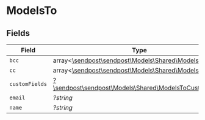 # ModelsTo


## Fields

| Field                                                                                                 | Type                                                                                                  | Required                                                                                              | Description                                                                                           |
| ----------------------------------------------------------------------------------------------------- | ----------------------------------------------------------------------------------------------------- | ----------------------------------------------------------------------------------------------------- | ----------------------------------------------------------------------------------------------------- |
| `bcc`                                                                                                 | array<[\sendpost\sendpost\Models\Shared\ModelsCopyTo](../../Models/Shared/ModelsCopyTo.md)>           | :heavy_minus_sign:                                                                                    | N/A                                                                                                   |
| `cc`                                                                                                  | array<[\sendpost\sendpost\Models\Shared\ModelsCopyTo](../../Models/Shared/ModelsCopyTo.md)>           | :heavy_minus_sign:                                                                                    | N/A                                                                                                   |
| `customFields`                                                                                        | [?\sendpost\sendpost\Models\Shared\ModelsToCustomFields](../../Models/Shared/ModelsToCustomFields.md) | :heavy_minus_sign:                                                                                    | N/A                                                                                                   |
| `email`                                                                                               | *?string*                                                                                             | :heavy_minus_sign:                                                                                    | N/A                                                                                                   |
| `name`                                                                                                | *?string*                                                                                             | :heavy_minus_sign:                                                                                    | N/A                                                                                                   |